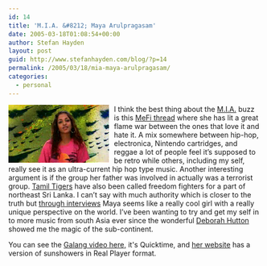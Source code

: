 ```yaml
---
id: 14
title: 'M.I.A. &#8212; Maya Arulpragasam'
date: 2005-03-18T01:08:54+00:00
author: Stefan Hayden
layout: post
guid: http://www.stefanhayden.com/blog/?p=14
permalink: /2005/03/18/mia-maya-arulpragasam/
categories:
  - personal
---
```

<img src="/img/mia.jpg" alt="M.I.A. -- Maya Arulpragasam" style="margin-right:10px;" width="200" align="left"/>I think the best thing about the <a href="http://www.miauk.com/">M.I.A.</a> buzz is this <a href="http://www.metafilter.com/mefi/40374">MeFi thread</a> where she has lit a great flame war between the ones that love it and hate it. A mix somewhere between hip-hop, electronica, Nintendo cartridges, and reggae a lot of people feel it’s supposed to be retro while others, including my self, really see it as an ultra-current hip hop type music. Another interesting argument is if the group her father was involved in actually was a terrorist group. <a href="http://en.wikipedia.org/wiki/Tamil_Eelam">Tamil Tigers</a> have also been called freedom fighters for a part of northeast Sri Lanka. I can’t say with much authority which is closer to the truth but <a href="http://www.pitchforkmedia.com/interviews/m/mia-05/">through interviews</a> Maya seems like a really cool girl with a really unique perspective on the world. I’ve been wanting to try and get my self in to more music from south Asia ever since the wonderful <a href="http://www.trenton.edu/~artmain/faculty/hutton.php">Deborah Hutton</a> showed me the magic of the sub-continent.

You can see the <a href="http://www.smugglersite.com.nyud.net:8090/mov/fleischer_galang.mov">Galang video here,</a> it's Quicktime, and <a href="http://www.miauk.com/">her website</a> has a version of sunshowers in Real Player format.
